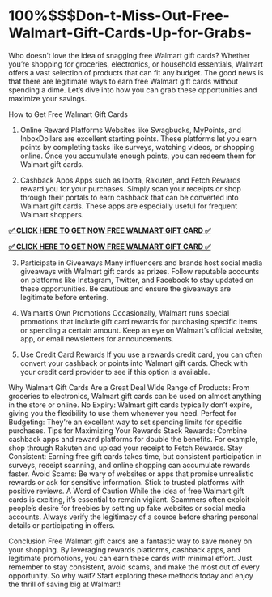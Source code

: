 # 100%$$$Don-t-Miss-Out-Free-Walmart-Gift-Cards-Up-for-Grabs-
Who doesn’t love the idea of snagging free Walmart gift cards? Whether you’re shopping for groceries, electronics, or household essentials, Walmart offers a vast selection of products that can fit any budget. The good news is that there are legitimate ways to earn free Walmart gift cards without spending a dime. Let’s dive into how you can grab these opportunities and maximize your savings.

How to Get Free Walmart Gift Cards
1. Online Reward Platforms
Websites like Swagbucks, MyPoints, and InboxDollars are excellent starting points. These platforms let you earn points by completing tasks like surveys, watching videos, or shopping online. Once you accumulate enough points, you can redeem them for Walmart gift cards.

2. Cashback Apps
Apps such as Ibotta, Rakuten, and Fetch Rewards reward you for your purchases. Simply scan your receipts or shop through their portals to earn cashback that can be converted into Walmart gift cards. These apps are especially useful for frequent Walmart shoppers.

**[✅ CLICK HERE TO GET NOW FREE WALMART GIFT CARD ✅](https://giveashop.com/wwaallmmaarrtt/Waaaallllmmmmmm%20mmmaaaart.html)**

**[✅ CLICK HERE TO GET NOW FREE WALMART GIFT CARD ✅](https://giveashop.com/wwaallmmaarrtt/Waaaallllmmmmmm%20mmmaaaart.html)**

3. Participate in Giveaways
Many influencers and brands host social media giveaways with Walmart gift cards as prizes. Follow reputable accounts on platforms like Instagram, Twitter, and Facebook to stay updated on these opportunities. Be cautious and ensure the giveaways are legitimate before entering.

4. Walmart’s Own Promotions
Occasionally, Walmart runs special promotions that include gift card rewards for purchasing specific items or spending a certain amount. Keep an eye on Walmart’s official website, app, or email newsletters for announcements.

5. Use Credit Card Rewards
If you use a rewards credit card, you can often convert your cashback or points into Walmart gift cards. Check with your credit card provider to see if this option is available.

Why Walmart Gift Cards Are a Great Deal
Wide Range of Products: From groceries to electronics, Walmart gift cards can be used on almost anything in the store or online.
No Expiry: Walmart gift cards typically don’t expire, giving you the flexibility to use them whenever you need.
Perfect for Budgeting: They’re an excellent way to set spending limits for specific purchases.
Tips for Maximizing Your Rewards
Stack Rewards: Combine cashback apps and reward platforms for double the benefits. For example, shop through Rakuten and upload your receipt to Fetch Rewards.
Stay Consistent: Earning free gift cards takes time, but consistent participation in surveys, receipt scanning, and online shopping can accumulate rewards faster.
Avoid Scams: Be wary of websites or apps that promise unrealistic rewards or ask for sensitive information. Stick to trusted platforms with positive reviews.
A Word of Caution
While the idea of free Walmart gift cards is exciting, it’s essential to remain vigilant. Scammers often exploit people’s desire for freebies by setting up fake websites or social media accounts. Always verify the legitimacy of a source before sharing personal details or participating in offers.

Conclusion
Free Walmart gift cards are a fantastic way to save money on your shopping. By leveraging rewards platforms, cashback apps, and legitimate promotions, you can earn these cards with minimal effort. Just remember to stay consistent, avoid scams, and make the most out of every opportunity. So why wait? Start exploring these methods today and enjoy the thrill of saving big at Walmart!
